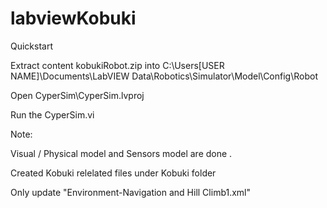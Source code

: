 # labviewKobuki
Quickstart

Extract content kobukiRobot.zip into 
C:\Users\[USER NAME]\Documents\LabVIEW Data\Robotics\Simulator\Model\Config\Robot

Open CyperSim\CyperSim.lvproj 

Run the CyperSim.vi 

Note:

 Visual / Physical model and Sensors model are done . 
 
 Created Kobuki relelated files under Kobuki folder 
 
 Only update "Environment-Navigation and Hill Climb1.xml" 
 
